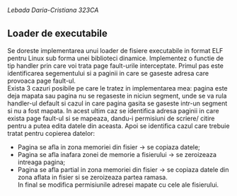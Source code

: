 ###### Lebada Daria-Cristiana 323CA
## Loader de executabile

Se doreste implementarea unui loader de fisiere executabile in
format ELF pentru Linux sub forma unei biblioteci dinamice.
Implementez o functie de tip handler prin care voi trata page
fault-urile interceptate. Primul pas este identificarea segementului
si a paginii in care se gaseste adresa care provoaca page fault-ul. <br />
Exista 3 cazuri posibile pe care le tratez in implementarea mea:
pagina este deja mapata sau pagina nu se regaseste in niciun segment,
unde se va rula handler-ul default si cazul in care pagina gasita se
gaseste intr-un segment si nu a fost mapata. In acest ultim caz se
identifica adresa paginii in care exista page fault-ul si se mapeaza,
dandu-i permisiuni de scriere/ citire pentru a putea edita datele din
aceasta. Apoi se identifica cazul care trebuie tratat pentru copierea
datelor:
- Pagina se afla in zona memoriei din fisier -> se copiaza datele;
- Pagina se afla inafara zonei de memorie a fisierului -> se
zeroizeaza intreaga pagina;
- Pagina se afla partial in zona memoriei din fisier -> se copiaza
datele din zona aflata in fisier si se zeroizeaza partea ramasa.\
In final se modifica permisiunile adresei mapate cu cele ale fisierului.


